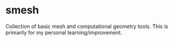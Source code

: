 # smesh
Collection of basic mesh and computational geometry tools. This is primarily for my personal learning/improvement.
